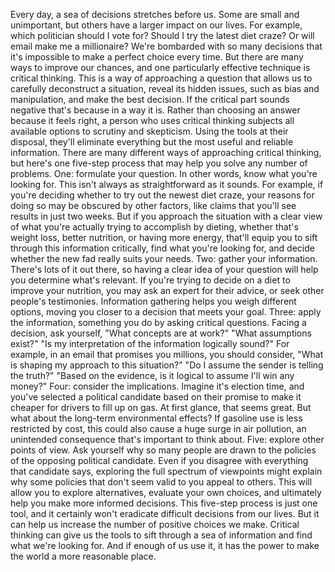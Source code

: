 Every day, a sea of decisions  stretches before us. Some are small and unimportant, but others have a larger impact  on our lives. For example, which politician should I vote for? Should I try the latest diet craze? Or will email make me a millionaire? We're bombarded with so many decisions that it's impossible to make  a perfect choice every time. But there are many ways  to improve our chances, and one particularly effective technique is critical thinking. This is a way of approaching a question that allows us to carefully  deconstruct a situation, reveal its hidden issues, such as bias and manipulation, and make the best decision. If the critical part sounds negative that's because in a way it is. Rather than choosing an answer  because it feels right, a person who uses critical thinking subjects all available options to scrutiny and skepticism. Using the tools at their disposal, they'll eliminate everything but the most useful and reliable information. There are many different ways of approaching critical thinking, but here's one five-step process that may help you solve  any number of problems. One: formulate your question. In other words,  know what you're looking for. This isn't always as straightforward  as it sounds. For example, if you're deciding whether to try out the newest diet craze, your reasons for doing so may be obscured by other factors, like claims that you'll see results in just two weeks. But if you approach the situation with a clear view of what you're  actually trying to accomplish by dieting, whether that's weight loss, better nutrition, or having more energy, that'll equip you to sift through  this information critically, find what you're looking for, and decide whether the new fad really suits your needs. Two: gather your information. There's lots of it out there, so having a clear idea of your question will help you determine what's relevant. If you're trying to decide on a diet to improve your nutrition, you may ask an expert for their advice, or seek other people's testimonies. Information gathering helps you weigh different options, moving you closer to a decision that meets your goal. Three: apply the information, something you do  by asking critical questions. Facing a decision, ask yourself, "What concepts are at work?" "What assumptions exist?" "Is my interpretation of the information logically sound?" For example, in an email that promises you millions, you should consider, "What is shaping my approach to this situation?" "Do I assume the sender  is telling the truth?" "Based on the evidence, is it logical  to assume I'll win any money?" Four: consider the implications. Imagine it's election time, and you've selected a political candidate based on their promise to make it cheaper for drivers to fill up on gas. At first glance, that seems great. But what about the long-term  environmental effects? If gasoline use is less  restricted by cost, this could also cause a huge surge in air pollution, an unintended consequence  that's important to think about. Five: explore other points of view. Ask yourself why so many people are drawn to the policies of  the opposing political candidate. Even if you disagree with  everything that candidate says, exploring the full spectrum of viewpoints might explain why some policies that don't seem valid to you appeal to others. This will allow you  to explore alternatives, evaluate your own choices, and ultimately help you make more informed decisions. This five-step process is just one tool, and it certainly won't eradicate difficult decisions from our lives. But it can help us increase  the number of positive choices we make. Critical thinking can give us the tools to sift through a sea of information and find what we're looking for. And if enough of us use it, it has the power to make the world a more reasonable place. 